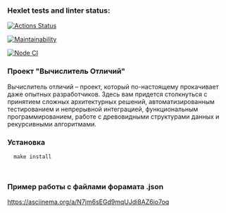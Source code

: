 ### Hexlet tests and linter status:
[![Actions Status](https://github.com/GeorgyKomkov/frontend-project-46/workflows/hexlet-check/badge.svg)](https://github.com/GeorgyKomkov/frontend-project-46/actions)

[![Maintainability](https://api.codeclimate.com/v1/badges/f2e2ca4f984049ff7e82/maintainability)](https://codeclimate.com/github/GeorgyKomkov/frontend-project-46/maintainability)

[![Node CI](https://github.com/GeorgyKomkov/frontend-project-46/actions/workflows/node.js.yml/badge.svg)](https://github.com/GeorgyKomkov/frontend-project-46/actions/workflows/node.js.yml)


 ### Проект "Вычислитель Отличий"
Вычислитель отличий – проект, который по-настоящему прокачивает даже опытных разработчиков. Здесь вам придется столкнуться с принятием сложных архитектурных решений, автоматизированным тестированием и непрерывной интеграцией, функциональным программированием, работе с древовидными структурами данных и рекурсивными алгоритмами.
 ### Установка
```
  make install
```
```
 

```
### Пример работы с файлами форамата .json
https://asciinema.org/a/N7jm6sEGd9mqUJdi8AZ6io7oq